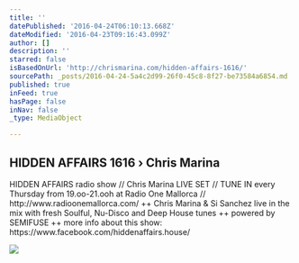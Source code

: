 ```yaml
---
title: ''
datePublished: '2016-04-24T06:10:13.668Z'
dateModified: '2016-04-23T09:16:43.099Z'
author: []
description: ''
starred: false
isBasedOnUrl: 'http://chrismarina.com/hidden-affairs-1616/'
sourcePath: _posts/2016-04-24-5a4c2d99-26f0-45c8-8f27-be73584a6854.md
published: true
inFeed: true
hasPage: false
inNav: false
_type: MediaObject

---
```

<article style=""><h1>HIDDEN AFFAIRS 1616 › Chris Marina</h1><p>HIDDEN AFFAIRS radio show // Chris Marina LIVE SET // TUNE IN every Thursday from 19.oo-21.ooh at Radio One Mallorca // http://www.radioonemallorca.com/ ++ Chris Marina &amp; Si Sanchez live in the mix with fresh Soulful, Nu-Disco and Deep House tunes ++ powered by SEMIFUSE ++ more info about this show: https://www.facebook.com/hiddenaffairs.house/</p><img src="http://i0.wp.com/chrismarina.com/wp-content/uploads/2016/04/ha_radio_flyer_radio160421.jpg?fit=960%2C960" /></article>